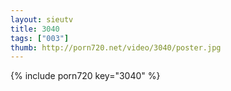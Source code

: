 ```yaml
--- 
layout: sieutv
title: 3040
tags: ["003"]
thumb: http://porn720.net/video/3040/poster.jpg
---
```

{% include porn720 key="3040" %} 
